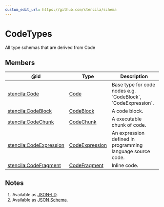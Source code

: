 ```yaml
---
custom_edit_url: https://github.com/stencila/schema
---
```


# CodeTypes

All type schemas that are derived from Code

## Members

| @id                                                                       | Type                                        | Description                                                      |
| ------------------------------------------------------------------------- | ------------------------------------------- | ---------------------------------------------------------------- |
| [stencila:Code](https://schema.stenci.la/Code.jsonld)                     | [Code](../code/Code.md)                     | Base type for code nodes e.g. \`CodeBlock\`, \`CodeExpression\`. |
| [stencila:CodeBlock](https://schema.stenci.la/CodeBlock.jsonld)           | [CodeBlock](../code/CodeBlock.md)           | A code block.                                                    |
| [stencila:CodeChunk](https://schema.stenci.la/CodeChunk.jsonld)           | [CodeChunk](../code/CodeChunk.md)           | A executable chunk of code.                                      |
| [stencila:CodeExpression](https://schema.stenci.la/CodeExpression.jsonld) | [CodeExpression](../code/CodeExpression.md) | An expression defined in programming language source code.       |
| [stencila:CodeFragment](https://schema.stenci.la/CodeFragment.jsonld)     | [CodeFragment](../code/CodeFragment.md)     | Inline code.                                                     |

## Notes

1.  Available as [JSON-LD](https://schema.stenci.la/undefined.jsonld).
2.  Available as [JSON Schema](https://schema.stenci.la/v1/CodeTypes.schema.json).
